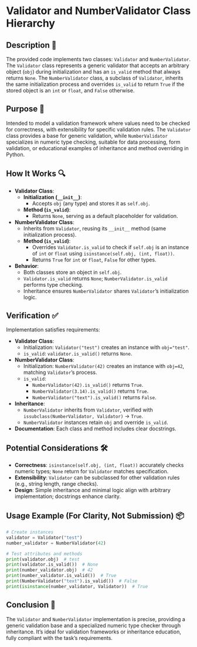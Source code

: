 # Validator and NumberValidator Class Hierarchy

## Description 📝

The provided code implements two classes: `Validator` and `NumberValidator`.
The `Validator` class represents a generic validator that accepts an arbitrary object (`obj`) during initialization and has an `is_valid` method that always returns `None`.
The `NumberValidator` class, a subclass of `Validator`, inherits the same initialization process and overrides `is_valid` to return `True` if the stored object is an `int` or `float`, and `False` otherwise.

## Purpose 🎯

Intended to model a validation framework where values need to be checked for correctness, with extensibility for specific validation rules.
The `Validator` class provides a base for generic validation, while `NumberValidator` specializes in numeric type checking, suitable for data processing, form validation, or educational examples of inheritance and method overriding in Python.

## How It Works 🔍

-   **Validator Class**:
    -   **Initialization (`__init__`)**:
        -   Accepts `obj` (any type) and stores it as `self.obj`.
    -   **Method (`is_valid`)**:
        -   Returns `None`, serving as a default placeholder for validation.
-   **NumberValidator Class**:
    -   Inherits from `Validator`, reusing its `__init__` method (same initialization process).
    -   **Method (`is_valid`)**:
        -   Overrides `Validator.is_valid` to check if `self.obj` is an instance of `int` or `float` using `isinstance(self.obj, (int, float))`.
        -   Returns `True` for `int` or `float`, `False` for other types.
-   **Behavior**:
    -   Both classes store an object in `self.obj`.
    -   `Validator.is_valid` returns `None`; `NumberValidator.is_valid` performs type checking.
    -   Inheritance ensures `NumberValidator` shares `Validator`’s initialization logic.

## Verification ✅

Implementation satisfies requirements:

-   **Validator Class**:
    -   Initialization: `Validator("test")` creates an instance with `obj="test"`.
    -   `is_valid`: `validator.is_valid()` returns `None`.
-   **NumberValidator Class**:
    -   Initialization: `NumberValidator(42)` creates an instance with `obj=42`, matching `Validator`’s process.
    -   `is_valid`:
        -   `NumberValidator(42).is_valid()` returns `True`.
        -   `NumberValidator(3.14).is_valid()` returns `True`.
        -   `NumberValidator("text").is_valid()` returns `False`.
-   **Inheritance**:
    -   `NumberValidator` inherits from `Validator`, verified with `issubclass(NumberValidator, Validator)` → `True`.
    -   `NumberValidator` instances retain `obj` and override `is_valid`.
-   **Documentation**: Each class and method includes clear docstrings.

## Potential Considerations 🛠️

-   **Correctness**: `isinstance(self.obj, (int, float))` accurately checks numeric types; `None` return for `Validator` matches specification.
-   **Extensibility**: `Validator` can be subclassed for other validation rules (e.g., string length, range checks).
-   **Design**: Simple inheritance and minimal logic align with arbitrary implementation; docstrings enhance clarity.

## Usage Example (For Clarity, Not Submission) 📦

```python
# Create instances
validator = Validator("test")
number_validator = NumberValidator(42)

# Test attributes and methods
print(validator.obj)  # test
print(validator.is_valid())  # None
print(number_validator.obj)  # 42
print(number_validator.is_valid())  # True
print(NumberValidator("text").is_valid())  # False
print(isinstance(number_validator, Validator))  # True
```

## Conclusion 🚀

The `Validator` and `NumberValidator` implementation is precise, providing a generic validation base and a specialized numeric type checker through inheritance.
It’s ideal for validation frameworks or inheritance education, fully compliant with the task’s requirements.
